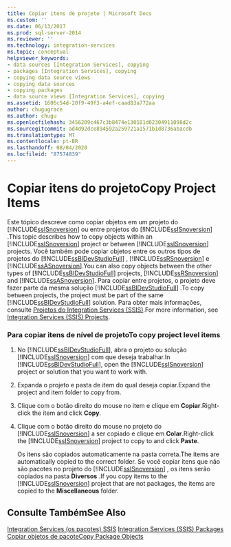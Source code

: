 ```yaml
---
title: Copiar itens de projeto | Microsoft Docs
ms.custom: ''
ms.date: 06/13/2017
ms.prod: sql-server-2014
ms.reviewer: ''
ms.technology: integration-services
ms.topic: conceptual
helpviewer_keywords:
- data sources [Integration Services], copying
- packages [Integration Services], copying
- copying data source views
- copying data sources
- copying packages
- data source views [Integration Services], copying
ms.assetid: 1606c54d-20f9-49f3-a4ef-caad83a772aa
author: chugugrace
ms.author: chugu
ms.openlocfilehash: 3456209c467c3b8474e130181d02304911098d2c
ms.sourcegitcommit: ad4d92dce894592a259721a1571b1d8736abacdb
ms.translationtype: MT
ms.contentlocale: pt-BR
ms.lasthandoff: 08/04/2020
ms.locfileid: "87574839"
---
```

# <a name="copy-project-items"></a><span data-ttu-id="42dcf-102">Copiar itens do projeto</span><span class="sxs-lookup"><span data-stu-id="42dcf-102">Copy Project Items</span></span>
  <span data-ttu-id="42dcf-103">Este tópico descreve como copiar objetos em um projeto do [!INCLUDE[ssISnoversion](../includes/ssisnoversion-md.md)] ou entre projetos do [!INCLUDE[ssISnoversion](../includes/ssisnoversion-md.md)] .</span><span class="sxs-lookup"><span data-stu-id="42dcf-103">This topic describes how to copy objects within an [!INCLUDE[ssISnoversion](../includes/ssisnoversion-md.md)] project or between [!INCLUDE[ssISnoversion](../includes/ssisnoversion-md.md)] projects.</span></span> <span data-ttu-id="42dcf-104">Você também pode copiar objetos entre os outros tipos de projetos do [!INCLUDE[ssBIDevStudioFull](../includes/ssbidevstudiofull-md.md)] , [!INCLUDE[ssRSnoversion](../includes/ssrsnoversion-md.md)] e [!INCLUDE[ssASnoversion](../includes/ssasnoversion-md.md)].</span><span class="sxs-lookup"><span data-stu-id="42dcf-104">You can also copy objects between the other types of [!INCLUDE[ssBIDevStudioFull](../includes/ssbidevstudiofull-md.md)] projects, [!INCLUDE[ssRSnoversion](../includes/ssrsnoversion-md.md)] and [!INCLUDE[ssASnoversion](../includes/ssasnoversion-md.md)].</span></span> <span data-ttu-id="42dcf-105">Para copiar entre projetos, o projeto deve fazer parte da mesma solução [!INCLUDE[ssBIDevStudioFull](../includes/ssbidevstudiofull-md.md)] .</span><span class="sxs-lookup"><span data-stu-id="42dcf-105">To copy between projects, the project must be part of the same [!INCLUDE[ssBIDevStudioFull](../includes/ssbidevstudiofull-md.md)] solution.</span></span> <span data-ttu-id="42dcf-106">Para obter mais informações, consulte [Projetos do Integration Services &#40;SSIS&#41;](integration-services-ssis-projects-and-solutions.md).</span><span class="sxs-lookup"><span data-stu-id="42dcf-106">For more information, see [Integration Services &#40;SSIS&#41; Projects](integration-services-ssis-projects-and-solutions.md).</span></span>  
  
### <a name="to-copy-project-level-items"></a><span data-ttu-id="42dcf-107">Para copiar itens de nível de projeto</span><span class="sxs-lookup"><span data-stu-id="42dcf-107">To copy project level items</span></span>  
  
1.  <span data-ttu-id="42dcf-108">No [!INCLUDE[ssBIDevStudioFull](../includes/ssbidevstudiofull-md.md)], abra o projeto ou solução [!INCLUDE[ssISnoversion](../includes/ssisnoversion-md.md)] com que deseja trabalhar.</span><span class="sxs-lookup"><span data-stu-id="42dcf-108">In [!INCLUDE[ssBIDevStudioFull](../includes/ssbidevstudiofull-md.md)], open the [!INCLUDE[ssISnoversion](../includes/ssisnoversion-md.md)] project or solution that you want to work with.</span></span>  
  
2.  <span data-ttu-id="42dcf-109">Expanda o projeto e pasta de item do qual deseja copiar.</span><span class="sxs-lookup"><span data-stu-id="42dcf-109">Expand the project and item folder to copy from.</span></span>  
  
3.  <span data-ttu-id="42dcf-110">Clique com o botão direito do mouse no item e clique em **Copiar**.</span><span class="sxs-lookup"><span data-stu-id="42dcf-110">Right-click the item and click **Copy**.</span></span>  
  
4.  <span data-ttu-id="42dcf-111">Clique com o botão direito do mouse no projeto do [!INCLUDE[ssISnoversion](../includes/ssisnoversion-md.md)] a ser copiado e clique em **Colar**.</span><span class="sxs-lookup"><span data-stu-id="42dcf-111">Right-click the [!INCLUDE[ssISnoversion](../includes/ssisnoversion-md.md)] project to copy to and click **Paste**.</span></span>  
  
     <span data-ttu-id="42dcf-112">Os itens são copiados automaticamente na pasta correta.</span><span class="sxs-lookup"><span data-stu-id="42dcf-112">The items are automatically copied to the correct folder.</span></span> <span data-ttu-id="42dcf-113">Se você copiar itens que não são pacotes no projeto do [!INCLUDE[ssISnoversion](../includes/ssisnoversion-md.md)] , os itens serão copiados na pasta **Diversos** .</span><span class="sxs-lookup"><span data-stu-id="42dcf-113">If you copy items to the [!INCLUDE[ssISnoversion](../includes/ssisnoversion-md.md)] project that are not packages, the items are copied to the **Miscellaneous** folder.</span></span>  
  
## <a name="see-also"></a><span data-ttu-id="42dcf-114">Consulte Também</span><span class="sxs-lookup"><span data-stu-id="42dcf-114">See Also</span></span>  
 <span data-ttu-id="42dcf-115">[Integration Services &#40;os pacotes&#41; SSIS](../../2014/integration-services/integration-services-ssis-packages.md) </span><span class="sxs-lookup"><span data-stu-id="42dcf-115">[Integration Services &#40;SSIS&#41; Packages](../../2014/integration-services/integration-services-ssis-packages.md) </span></span>  
 [<span data-ttu-id="42dcf-116">Copiar objetos de pacote</span><span class="sxs-lookup"><span data-stu-id="42dcf-116">Copy Package Objects</span></span>](../../2014/integration-services/copy-package-objects.md)  
  
  
